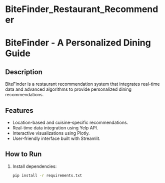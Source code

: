 # BiteFinder_Restaurant_Recommender

# BiteFinder - A Personalized Dining Guide

## Description
BiteFinder is a restaurant recommendation system that integrates real-time data and advanced algorithms to provide personalized dining recommendations.

## Features
- Location-based and cuisine-specific recommendations.
- Real-time data integration using Yelp API.
- Interactive visualizations using Plotly.
- User-friendly interface built with Streamlit.

## How to Run
1. Install dependencies:
   ```bash
   pip install -r requirements.txt
